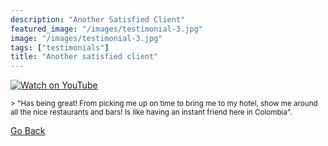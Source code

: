```yaml
---
description: "Another Satisfied Client"
featured_image: "/images/testimonial-3.jpg"
image: "/images/testimonial-3.jpg"
tags: ["testimonials"]
title: "Another satisfied client"
---
```


[![Watch on YouTube](/images/testimonial-3-cover.png)](../testimonial-3/testimonial-3.html)

<small>
> "Has being great! From picking me up on time to bring me to my hotel, show me around all the nice restaurants and bars! Is like having an instant friend here in Colombia".
</small>

[Go Back](<javascript:history.go(-1)>)
